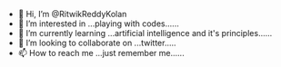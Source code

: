 - 👋 Hi, I’m @RitwikReddyKolan
- 👀 I’m interested in ...playing with codes......
- 🌱 I’m currently learning ...artificial intelligence and it's principles......
- 💞️ I’m looking to collaborate on ...twitter.....
- 📫 How to reach me ...just remember me......

<!---
RitwikReddyKolan/RitwikReddyKolan is a ✨ special ✨ repository because its `README.md` (this file) appears on your GitHub profile.
You can click the Preview link to take a look at your changes.
--->
